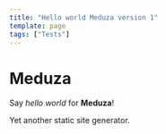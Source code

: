 ```yaml
---
title: "Hello world Meduza version 1"
template: page
tags: ["Tests"]
---
```


# Meduza

Say *hello world* for **Meduza**!

Yet another static site generator.